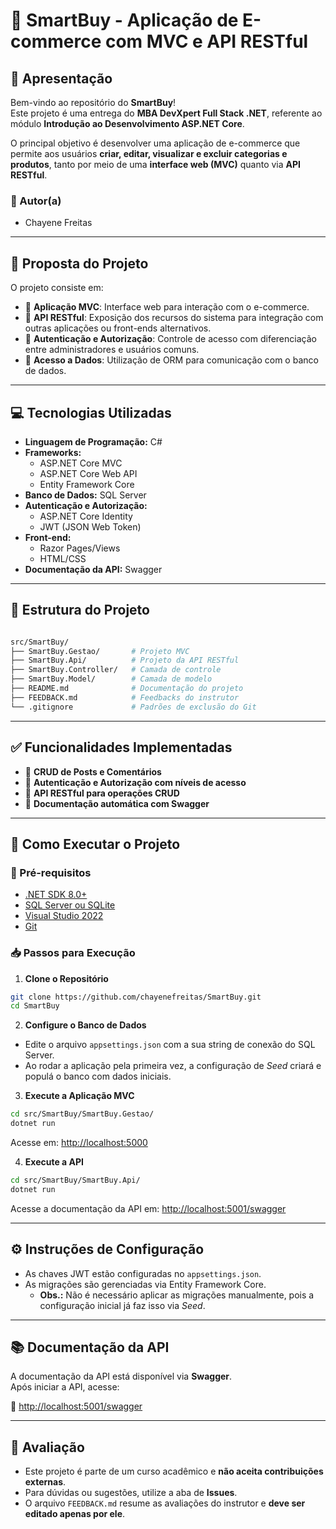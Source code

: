 # 🛒 SmartBuy - Aplicação de E-commerce com MVC e API RESTful

## 📌 Apresentação

Bem-vindo ao repositório do **SmartBuy**!  
Este projeto é uma entrega do **MBA DevXpert Full Stack .NET**, referente ao módulo **Introdução ao Desenvolvimento ASP.NET Core**.

O principal objetivo é desenvolver uma aplicação de e-commerce que permite aos usuários **criar, editar, visualizar e excluir categorias e produtos**, tanto por meio de uma **interface web (MVC)** quanto via **API RESTful**.

### 👤 Autor(a)
- Chayene Freitas

---

## 🎯 Proposta do Projeto

O projeto consiste em:

- 🔹 **Aplicação MVC**: Interface web para interação com o e-commerce.
- 🔹 **API RESTful**: Exposição dos recursos do sistema para integração com outras aplicações ou front-ends alternativos.
- 🔹 **Autenticação e Autorização**: Controle de acesso com diferenciação entre administradores e usuários comuns.
- 🔹 **Acesso a Dados**: Utilização de ORM para comunicação com o banco de dados.

---

## 💻 Tecnologias Utilizadas

- **Linguagem de Programação:** C#
- **Frameworks:**
  - ASP.NET Core MVC
  - ASP.NET Core Web API
  - Entity Framework Core
- **Banco de Dados:** SQL Server
- **Autenticação e Autorização:**
  - ASP.NET Core Identity
  - JWT (JSON Web Token)
- **Front-end:**
  - Razor Pages/Views
  - HTML/CSS
- **Documentação da API:** Swagger

---

## 📁 Estrutura do Projeto

```bash

src/SmartBuy/
├── SmartBuy.Gestao/       # Projeto MVC
├── SmartBuy.Api/          # Projeto da API RESTful
├── SmartBuy.Controller/   # Camada de controle
├── SmartBuy.Model/        # Camada de modelo
├── README.md              # Documentação do projeto
├── FEEDBACK.md            # Feedbacks do instrutor
└── .gitignore             # Padrões de exclusão do Git
```

---

## ✅ Funcionalidades Implementadas

- 📝 **CRUD de Posts e Comentários**
- 🔐 **Autenticação e Autorização com níveis de acesso**
- 🔗 **API RESTful para operações CRUD**
- 📄 **Documentação automática com Swagger**

---

## 🚀 Como Executar o Projeto

### 🔧 Pré-requisitos

- [.NET SDK 8.0+](https://dotnet.microsoft.com/)
- [SQL Server ou SQLite](https://www.microsoft.com/pt-br/sql-server/)
- [Visual Studio 2022](https://visualstudio.microsoft.com/)
- [Git](https://git-scm.com/)

### 📥 Passos para Execução

1. **Clone o Repositório**

```bash
git clone https://github.com/chayenefreitas/SmartBuy.git
cd SmartBuy
```

2. **Configure o Banco de Dados**

- Edite o arquivo `appsettings.json` com a sua string de conexão do SQL Server.
- Ao rodar a aplicação pela primeira vez, a configuração de *Seed* criará e populá o banco com dados iniciais.

3. **Execute a Aplicação MVC**

```bash
cd src/SmartBuy/SmartBuy.Gestao/
dotnet run
```
Acesse em: [http://localhost:5000](http://localhost:5000)

4. **Execute a API**

```bash
cd src/SmartBuy/SmartBuy.Api/
dotnet run
```
Acesse a documentação da API em: [http://localhost:5001/swagger](http://localhost:5001/swagger)

---

## ⚙️ Instruções de Configuração

- As chaves JWT estão configuradas no `appsettings.json`.
- As migrações são gerenciadas via Entity Framework Core.
  - **Obs.:** Não é necessário aplicar as migrações manualmente, pois a configuração inicial já faz isso via *Seed*.

---

## 📚 Documentação da API

A documentação da API está disponível via **Swagger**.  
Após iniciar a API, acesse:

📎 [http://localhost:5001/swagger](http://localhost:5001/swagger)

---

## 📌 Avaliação

- Este projeto é parte de um curso acadêmico e **não aceita contribuições externas**.
- Para dúvidas ou sugestões, utilize a aba de **Issues**.
- O arquivo `FEEDBACK.md` resume as avaliações do instrutor e **deve ser editado apenas por ele**.
